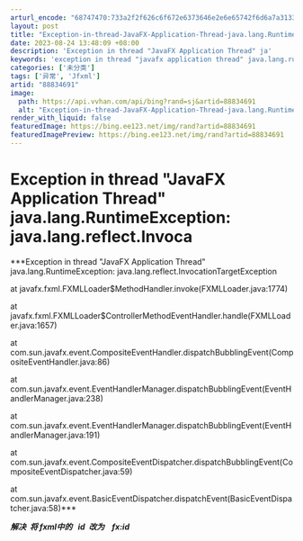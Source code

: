 ```yaml
---
arturl_encode: "68747470:733a2f2f626c6f672e6373646e2e6e65742f6d6a7a31333133:2f61727469636c652f64657461696c732f3838383334363931"
layout: post
title: "Exception-in-thread-JavaFX-Application-Thread-java.lang.RuntimeException-java.lang.reflect.Invoca"
date: 2023-08-24 13:48:09 +08:00
description: 'Exception in thread "JavaFX Application Thread" ja'
keywords: 'exception in thread "javafx application thread" java.lang.runtimeexception:'
categories: ['未分类']
tags: ['异常', 'Jfxml']
artid: "88834691"
image:
  path: https://api.vvhan.com/api/bing?rand=sj&artid=88834691
  alt: "Exception-in-thread-JavaFX-Application-Thread-java.lang.RuntimeException-java.lang.reflect.Invoca"
render_with_liquid: false
featuredImage: https://bing.ee123.net/img/rand?artid=88834691
featuredImagePreview: https://bing.ee123.net/img/rand?artid=88834691
---
```


# Exception in thread "JavaFX Application Thread" java.lang.RuntimeException: java.lang.reflect.Invoca

***Exception in thread "JavaFX Application Thread" java.lang.RuntimeException: java.lang.reflect.InvocationTargetException
  
at javafx.fxml.FXMLLoader$MethodHandler.invoke(FXMLLoader.java:1774)
  
at javafx.fxml.FXMLLoader$ControllerMethodEventHandler.handle(FXMLLoader.java:1657)
  
at com.sun.javafx.event.CompositeEventHandler.dispatchBubblingEvent(CompositeEventHandler.java:86)
  
at com.sun.javafx.event.EventHandlerManager.dispatchBubblingEvent(EventHandlerManager.java:238)
  
at com.sun.javafx.event.EventHandlerManager.dispatchBubblingEvent(EventHandlerManager.java:191)
  
at com.sun.javafx.event.CompositeEventDispatcher.dispatchBubblingEvent(CompositeEventDispatcher.java:59)
  
at com.sun.javafx.event.BasicEventDispatcher.dispatchEvent(BasicEventDispatcher.java:58)***

***解决  将 fxml中的   id  改为    fx:id***